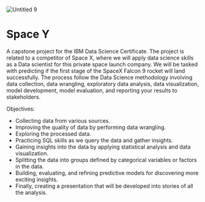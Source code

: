 ![Untitled 9](https://user-images.githubusercontent.com/115690921/209014992-64028fbd-1380-496c-b7e9-3a18525af06a.png)

# Space Y
A capstone project for the IBM Data Science Certificate. The project is related to a competitor of Space X, where we will apply data science skills as a Data scientist for this private space launch company. We will be tasked with predicting if the first stage of the SpaceX Falcon 9 rocket will land successfully. The process follow the Data Science methodology involving data collection, data wrangling, exploratory data analysis, data visualization, model development, model evaluation, and reporting your results to stakeholders.  

Objectives: 
- Collecting data from various sources. 
- Improving the quality of data by performing data wrangling. 
- Exploring the processed data.
- Practicing SQL skills as we query the data and gather insights.
- Gaining insights into the data by applying statistical analysis and data visualization.
- Splitting the data into groups defined by categorical variables or factors in the data. 
- Building, evaluating, and refining predictive models for discovering more exciting insights.
- Finally, creating a presentation that will be developed into stories of all the analysis.
